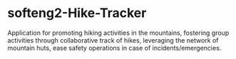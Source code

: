 # softeng2-Hike-Tracker
Application for promoting hiking activities in the mountains, fostering group activities through collaborative track of hikes, leveraging the network of mountain huts, ease safety operations in case of incidents/emergencies.
